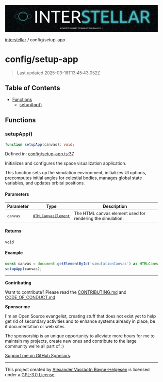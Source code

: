 <div>
  <img alt="SPECCER logo" src="https://raw.githubusercontent.com/phun-ky/interstellar/main/public/interstellar-header.png" style="max-height:120px;" />
</div>

[interstellar](../README.md) / config/setup-app

# config/setup-app

> Last updated 2025-03-18T13:45:43.052Z

## Table of Contents

- [Functions](#functions)
  - [setupApp()](#setupapp)

## Functions

### setupApp()

```ts
function setupApp(canvas): void;
```

Defined in:
[config/setup-app.ts:37](https://github.com/phun-ky/interstellar/blob/main/src/config/setup-app.ts#L37)

Initializes and configures the space visualization application.

This function sets up the simulation environment, initializes UI options,
precomputes initial angles for celestial bodies, manages global state variables,
and updates orbital positions.

#### Parameters

| Parameter | Type                                                                                | Description                                                |
| --------- | ----------------------------------------------------------------------------------- | ---------------------------------------------------------- |
| `canvas`  | [`HTMLCanvasElement`](https://developer.mozilla.org/docs/Web/API/HTMLCanvasElement) | The HTML canvas element used for rendering the simulation. |

#### Returns

`void`

#### Example

```ts
const canvas = document.getElementById('simulationCanvas') as HTMLCanvasElement;
setupApp(canvas);
```

---

**Contributing**

Want to contribute? Please read the
[CONTRIBUTING.md](https://github.com/phun-ky/interstellar/blob/main/CONTRIBUTING.md)
and
[CODE_OF_CONDUCT.md](https://github.com/phun-ky/interstellar/blob/main/CODE_OF_CONDUCT.md)

**Sponsor me**

I'm an Open Source evangelist, creating stuff that does not exist yet to help
get rid of secondary activities and to enhance systems already in place, be it
documentation or web sites.

The sponsorship is an unique opportunity to alleviate more hours for me to
maintain my projects, create new ones and contribute to the large community
we're all part of :)

[Support me on GitHub Sponsors](https://github.com/sponsors/phun-ky).

---

This project created by [Alexander Vassbotn Røyne-Helgesen](http://phun-ky.net)
is licensed under a
[GPL-3.0 License](https://choosealicense.com/licenses/gpl-3.0/).
